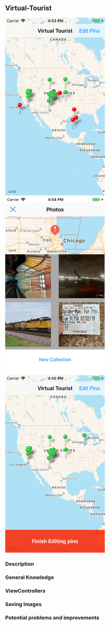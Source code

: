 ## Virtual-Tourist

<div>
  <img src="./readmePic/v1.png" alt="pic" width="320">
  <img src="./readmePic/v2.png" alt="pic" width="320">
  <img src="./readmePic/v3.png" alt="pic" width="320">
</div>

### Description

### General Knowledge

### ViewControllers


### Saving Images


### Potential problems and improvements
